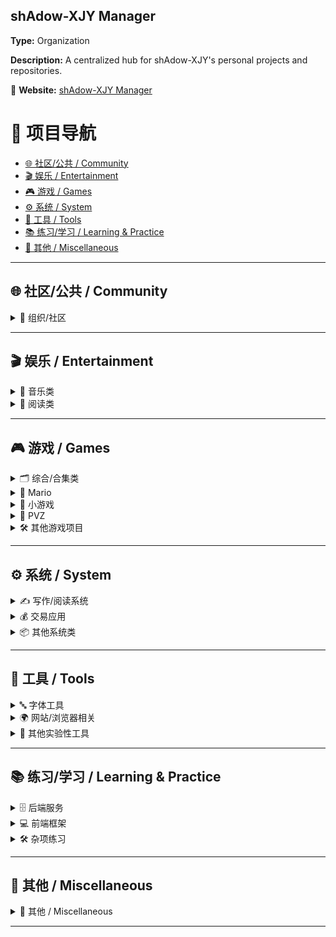 ## shAdow-XJY Manager


**Type:** Organization

**Description:** A centralized hub for shAdow-XJY's personal projects and repositories.

🔗 **Website:** [shAdow-XJY Manager](https://shadow-xjy-manager.github.io)

# 📌 项目导航

- [🌐 社区/公共 / Community](#-%E7%A4%BE%E5%8C%BA%E5%85%AC%E5%85%B1--community)
- [🎬 娱乐 / Entertainment](#-%E5%A8%B1%E4%B9%90--entertainment)
- [🎮 游戏 / Games](#-%E6%B8%B8%E6%88%8F--games)
- [⚙️ 系统 / System](#%EF%B8%8F-%E7%B3%BB%E7%BB%9F--system)
- [🔧 工具 / Tools](#-%E5%B7%A5%E5%85%B7--tools)
- [📚 练习/学习 / Learning & Practice](#-%E7%BB%83%E4%B9%A0%E5%AD%A6%E4%B9%A0--learning--practice)
- [🛒 其他 / Miscellaneous](#-%E5%85%B6%E4%BB%96--miscellaneous)

---

## 🌐 社区/公共 / Community


<details>
<summary>👥 组织/社区</summary>

└─ 🔗 [Community](https://github.com/shAdow-XJY-Manager/XJY.COM.ORG.Community) - 🌐 XJY 组织社区讨论区 | 公告 · 问答 · 建议 · 交流

</details>


---

## 🎬 娱乐 / Entertainment


<details>
<summary>🎵 音乐类</summary>

└─ 🔗 [musicListen](https://github.com/shAdow-XJY-Manager/XJY.ENT.MUSI.musicListen) - 暂无说明

</details>


<details>
<summary>📖 阅读类</summary>

└─ 🔗 [comicRead](https://github.com/shAdow-XJY-Manager/XJY.ENT.READ.comicRead) - 暂无说明

└─ 🔗 [novelApp](https://github.com/shAdow-XJY-Manager/XJY.ENT.READ.novelApp) - 暂无说明

└─ 🔗 [novelRead](https://github.com/shAdow-XJY-Manager/XJY.ENT.READ.novelRead) - 暂无说明

</details>


---

## 🎮 游戏 / Games


<details>
<summary>🗂 综合/合集类</summary>

└─ 🔗 [gameCenter](https://github.com/shAdow-XJY-Manager/XJY.GAME.COMP.gameCenter) - a website for showing some games made.

└─ 🔗 [world_flutter](https://github.com/shAdow-XJY-Manager/XJY.GAME.COMP.world_flutter) - 暂无说明

└─ 🔗 [world_vue](https://github.com/shAdow-XJY-Manager/XJY.GAME.COMP.world_vue) - 暂无说明

</details>


<details>
<summary>🍄 Mario</summary>

└─ 🔗 [superMario_QT](https://github.com/shAdow-XJY-Manager/XJY.GAME.MARIO.superMario_QT) - C++ Qt5 super mario 超级马里奥

</details>


<details>
<summary>🎲 小游戏</summary>

└─ 🔗 [findDifferencesGame](https://github.com/shAdow-XJY-Manager/XJY.GAME.MINI.findDifferencesGame) - 暂无说明

└─ 🔗 [flipChess_flutter](https://github.com/shAdow-XJY-Manager/XJY.GAME.MINI.flipChess_flutter) - 暂无说明

└─ 🔗 [parkourGame](https://github.com/shAdow-XJY-Manager/XJY.GAME.MINI.parkourGame) - 暂无说明

└─ 🔗 [rockPaperScissors](https://github.com/shAdow-XJY-Manager/XJY.GAME.MINI.rockPaperScissors) - 暂无说明

└─ 🔗 [snakeGame](https://github.com/shAdow-XJY-Manager/XJY.GAME.MINI.snakeGame) - 暂无说明

└─ 🔗 [ticTacToe](https://github.com/shAdow-XJY-Manager/XJY.GAME.MINI.ticTacToe) - 暂无说明

</details>


<details>
<summary>🌱 PVZ</summary>

└─ 🔗 [pvz_flutter](https://github.com/shAdow-XJY-Manager/XJY.GAME.PVZ.pvz_flutter) - 暂无说明

└─ 🔗 [pvzGame](https://github.com/shAdow-XJY-Manager/XJY.GAME.PVZ.pvzGame) - 暂无说明

</details>


<details>
<summary>🛠 其他游戏项目</summary>

└─ 🔗 [Rabbit2D](https://github.com/shAdow-XJY-Manager/XJY.GAME.Rabbit2D) - 暂无说明

</details>


---

## ⚙️ 系统 / System


<details>
<summary>✍️ 写作/阅读系统</summary>

└─ 🔗 [readingReader](https://github.com/shAdow-XJY-Manager/XJY.SYS.CREA.readingReader) - similar to writing_writer, but read mode only.

└─ 🔗 [writingWriter](https://github.com/shAdow-XJY-Manager/XJY.SYS.CREA.writingWriter) - A write application （desktop：window/apk：android）developed and used myself with local storage.

</details>


<details>
<summary>💰 交易应用</summary>

└─ 🔗 [schoolSecondhandApp_flutter](https://github.com/shAdow-XJY-Manager/XJY.SYS.TRADE.schoolSecondhandApp_flutter) - 校园二手交易平台App——前端（客户端）flutter

└─ 🔗 [schoolSecondhandApp_springBoot](https://github.com/shAdow-XJY-Manager/XJY.SYS.TRADE.schoolSecondhandApp_springBoot) - 校园二手交易平台App——后端Spring Boot

</details>


<details>
<summary>📦 其他系统类</summary>

└─ 🔗 [campusPrice](https://github.com/shAdow-XJY-Manager/XJY.SYS.campusPrice) - A new flutter project designed myself for look price of goods in school store. 一个新的项目——基于之前的想法开始迭代开发。

└─ 🔗 [secondHandHouse_flask](https://github.com/shAdow-XJY-Manager/XJY.SYS.secondHandHouse_flask) - 数据库实训 二手房 web 网页

</details>


---

## 🔧 工具 / Tools


<details>
<summary>🔤 字体工具</summary>

└─ 🔗 [fontRegenerated](https://github.com/shAdow-XJY-Manager/XJY.UTIL.FONT.fontRegenerated) - 暂无说明

└─ 🔗 [fontToolExe](https://github.com/shAdow-XJY-Manager/XJY.UTIL.FONT.fontToolExe) - 暂无说明

└─ 🔗 [subFontPackage](https://github.com/shAdow-XJY-Manager/XJY.UTIL.FONT.subFontPackage) - flutter 字体包体积大小按需压缩，生成轻量的字体包。Windows\macOS

</details>


<details>
<summary>🌍 网站/浏览器相关</summary>

└─ 🔗 [browserExtensions](https://github.com/shAdow-XJY-Manager/XJY.UTIL.WEB.browserExtensions) - 暂无说明

└─ 🔗 [customSearchPage](https://github.com/shAdow-XJY-Manager/XJY.UTIL.WEB.customSearchPage) - custom search page for myself

└─ 🔗 [fakeBrowser](https://github.com/shAdow-XJY-Manager/XJY.UTIL.WEB.fakeBrowser) - a fake browser for trying add some local web.html asset page.

└─ 🔗 [websiteTools](https://github.com/shAdow-XJY-Manager/XJY.UTIL.WEB.websiteTools) - some website functional tools

</details>


<details>
<summary>🧩 其他实验性工具</summary>

└─ 🔗 [blurGlass](https://github.com/shAdow-XJY-Manager/XJY.UTIL.blurGlass) - A simple blur glass widget easy to use in Flutter.

└─ 🔗 [clickTextField](https://github.com/shAdow-XJY-Manager/XJY.UTIL.clickTextField) - flutter pub pac， a textfield which is able to be click hightlight text.

└─ 🔗 [listTwoLevel](https://github.com/shAdow-XJY-Manager/XJY.UTIL.listTwoLevel) - a two level list builder --- flutter component.

</details>


---

## 📚 练习/学习 / Learning & Practice


<details>
<summary>🗄 后端服务</summary>

└─ 🔗 [backendService](https://github.com/shAdow-XJY-Manager/XJY.LEARN.BE.backendService) - 暂无说明

└─ 🔗 [sqlAPI](https://github.com/shAdow-XJY-Manager/XJY.LEARN.BE.sqlAPI) - a simple, easy spring boot project to realize api，with Mybatis + Mysql.

└─ 🔗 [sqlAPI2](https://github.com/shAdow-XJY-Manager/XJY.LEARN.BE.sqlAPI2) - learn a little mybatis-plus and lombok.

</details>


<details>
<summary>💻 前端框架</summary>

└─ 🔗 [componentPassMessage_vue](https://github.com/shAdow-XJY-Manager/XJY.LEARN.FE.componentPassMessage_vue) -  练习vue组件通信的demo项目，记录保存下来，以便回顾。

└─ 🔗 [filePass](https://github.com/shAdow-XJY-Manager/XJY.LEARN.FE.filePass) - learn how to upload and get the image or file.

└─ 🔗 [filePass2](https://github.com/shAdow-XJY-Manager/XJY.LEARN.FE.filePass2) - learn to pass ImageStream and VideoStream.

└─ 🔗 [jsCoding](https://github.com/shAdow-XJY-Manager/XJY.LEARN.FE.jsCoding) - js 编程练习记录 代码工程

└─ 🔗 [passData](https://github.com/shAdow-XJY-Manager/XJY.LEARN.FE.passData) - 练习主要由HTML构成的页面的不同传参方法，写一个demo记录下，方便以后回顾。

└─ 🔗 [routerTrain_vue](https://github.com/shAdow-XJY-Manager/XJY.LEARN.FE.routerTrain_vue) - 学习vue-router，写简单上手的DEMO应用

└─ 🔗 [webpack](https://github.com/shAdow-XJY-Manager/XJY.LEARN.FE.webpack) - learning webpack. Use webpack build, css loader, minicss plugin.

</details>


<details>
<summary>🛠 杂项练习</summary>

└─ 🔗 [learnDodgeTheCreeps_GoDot](https://github.com/shAdow-XJY-Manager/XJY.LEARN.learnDodgeTheCreeps_GoDot) - 暂无说明

└─ 🔗 [xcodeProject](https://github.com/shAdow-XJY-Manager/XJY.LEARN.xcodeProject) - learning ios, some test project about objective-c and swift.

</details>


---

## 🛒 其他 / Miscellaneous


<details>
<summary>🛒 其他 / Miscellaneous</summary>

└─ 🔗 [.github](https://github.com/shAdow-XJY-Manager/.github) - shAdow-XJY-Manager README.md

└─ 🔗 [shadow-xjy-manager.github.io](https://github.com/shAdow-XJY-Manager/shadow-xjy-manager.github.io) - 暂无说明

</details>


---
